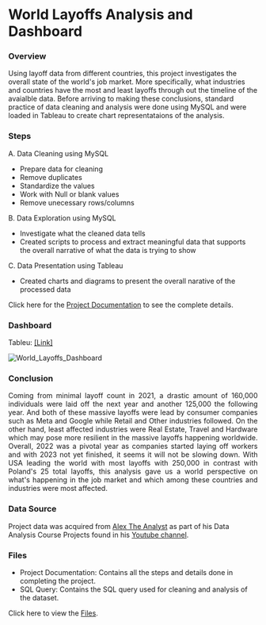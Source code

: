 # World Layoffs Analysis and Dashboard

### Overview
Using layoff data from different countries, this project investigates the overall state of the world's job market. More specifically, what industries and countries have the most and least layoffs through out the timeline of the avaialble data. Before arriving to making these conclusions, standard practice of data cleaning and analysis were done using MySQL and were loaded in Tableau to create chart representataions of the analysis.

### Steps
A. Data Cleaning using MySQL
- Prepare data for cleaning
- Remove duplicates
- Standardize the values
- Work with Null or blank values
- Remove unecessary rows/columns

B. Data Exploration using MySQL
- Investigate what the cleaned data tells
- Created scripts to process and extract meaningful data that supports the overall narrative of what the data is trying to show

C. Data Presentation using Tableau
- Created charts and diagrams to present the overall narative of the processed data

Click here for the [Project Documentation](https://docs.google.com/spreadsheets/d/1dtN8ltOXmgUCpQ2mCPp1kqwuGBX9dTxUV2Fl_mODQfo/edit?usp=sharing) to see the complete details.

### Dashboard
Tableu: [[Link]](https://public.tableau.com/views/DAProjectWorldLayoffs/Dashboard1?:language=en-US&:sid=&:redirect=auth&:display_count=n&:origin=viz_share_link)

![World_Layoffs_Dashboard](https://github.com/user-attachments/assets/b8cc4aaf-be53-46a0-9bea-da28c9201d86)

### Conclusion
<p align="justify">Coming from minimal layoff count in 2021, a drastic amount of 160,000 individuals were laid off the next year and another 125,000 the following year. And both of these massive layoffs were lead by consumer companies such as Meta and Google while Retail and Other industries followed. On the other hand, least affected industries were Real Estate, Travel and Hardware which may pose more resilient in the massive layoffs happening worldwide. Overall, 2022 was a pivotal year as companies started laying off workers and with 2023 not yet finished, it seems it will not be slowing down. With USA leading the world with most layoffs with 250,000 in contrast with Poland's 25 total layoffs, this analysis gave us a world perspective on what's happening in the job market and which among these countries and industries were most affected.</p>

### Data Source
Project data was acquired from [Alex The Analyst](https://github.com/AlexTheAnalyst/MySQL-YouTube-Series/blob/main/layoffs.csv) as part of his Data Analysis Course Projects found in his [Youtube channel](https://www.youtube.com/@AlexTheAnalyst).

### Files
- Project Documentation: Contains all the steps and details done in completing the project.
- SQL Query: Contains the SQL query used for cleaning and analysis of the dataset.

Click here to view the [Files](https://drive.google.com/drive/folders/13JvLHjJ-HdF673UJd2YjSfyBbTXLI4Ck?usp=sharing).

